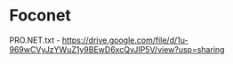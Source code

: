 # Foconet
PRO.NET.txt - https://drive.google.com/file/d/1u-969wCVyJzYWuZ1y9BEwD6xcQvJIP5V/view?usp=sharing
